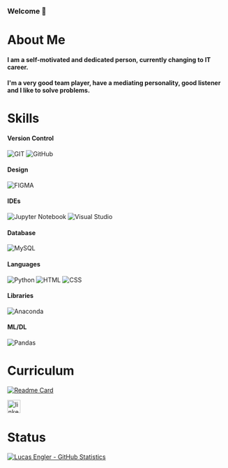 ### Welcome 👋


# About Me

#### I am a self-motivated and dedicated person, currently changing to IT career.
#### I'm a very good team player, have a mediating personality, good listener and I like to solve problems.

# Skills

#### Version Control

![GIT](https://img.shields.io/badge/GIT-E44C30?style=for-the-badge&logo=git&logoColor=white)
![GitHub](https://img.shields.io/badge/GitHub-100000?style=for-the-badge&logo=github&logoColor=white)

#### Design

![FIGMA](https://img.shields.io/badge/Figma-F24E1E?style=for-the-badge&logo=figma&logoColor=white)

#### IDEs

![Jupyter Notebook](https://img.shields.io/badge/jupyter-%23FA0F00.svg?style=for-the-badge&logo=jupyter&logoColor=white)
![Visual Studio](https://img.shields.io/badge/Visual%20Studio-5C2D91.svg?style=for-the-badge&logo=visual-studio&logoColor=white)

#### Database

![MySQL](https://img.shields.io/badge/MySQL-005C84?style=for-the-badge&logo=mysql&logoColor=white)

#### Languages

![Python](https://img.shields.io/badge/python-3670A0?style=for-the-badge&logo=python&logoColor=ffdd54)
![HTML](https://img.shields.io/badge/HTML-E34F26?style=for-the-badge&logo=html5&logoColor=white)
![CSS](https://img.shields.io/badge/CSS-1572B6?style=for-the-badge&logo=css3&logoColor=white)

#### Libraries

![Anaconda](https://img.shields.io/badge/Anaconda-%2344A833.svg?style=for-the-badge&logo=anaconda&logoColor=white)

#### ML/DL

![Pandas](https://img.shields.io/badge/pandas-%23150458.svg?style=for-the-badge&logo=pandas&logoColor=white)

# Curriculum

[![Readme Card](https://github-readme-stats.vercel.app/api/pin/?username=O-Aprendiz-Python&repo=O-Aprendiz-Python)](https://o-aprendiz-python.github.io/O-Aprendiz-Python/)

[<img src='https://img.shields.io/badge/LinkedIn-0077B5?style=for-the-badge&logo=linkedin&logoColor=white' alt='linkedin' height=30>](https://www.linkedin.com/in/lucas-engler-893801181/)

# Status

[![Lucas Engler - GitHub Statistics](https://github-readme-stats.vercel.app/api?username=O-Aprendiz-Python&theme=cobalt)](https://github.com/O-Aprendiz-Python/github-readme-stats)
